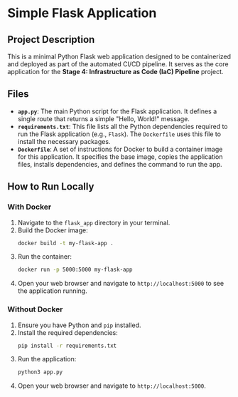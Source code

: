 # Simple Flask Application

## Project Description
This is a minimal Python Flask web application designed to be containerized and deployed as part of the automated CI/CD pipeline. It serves as the core application for the **Stage 4: Infrastructure as Code (IaC) Pipeline** project.

## Files
* **`app.py`**: The main Python script for the Flask application. It defines a single route that returns a simple "Hello, World!" message.
* **`requirements.txt`**: This file lists all the Python dependencies required to run the Flask application (e.g., `Flask`). The `Dockerfile` uses this file to install the necessary packages.
* **`Dockerfile`**: A set of instructions for Docker to build a container image for this application. It specifies the base image, copies the application files, installs dependencies, and defines the command to run the app.

## How to Run Locally

### With Docker
1.  Navigate to the `flask_app` directory in your terminal.
2.  Build the Docker image:
    ```bash
    docker build -t my-flask-app .
    ```
3.  Run the container:
    ```bash
    docker run -p 5000:5000 my-flask-app
    ```
4.  Open your web browser and navigate to `http://localhost:5000` to see the application running.

### Without Docker
1.  Ensure you have Python and `pip` installed.
2.  Install the required dependencies:
    ```bash
    pip install -r requirements.txt
    ```
3.  Run the application:
    ```bash
    python3 app.py
    ```
4.  Open your web browser and navigate to `http://localhost:5000`.
